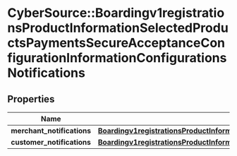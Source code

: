 # CyberSource::Boardingv1registrationsProductInformationSelectedProductsPaymentsSecureAcceptanceConfigurationInformationConfigurationsNotifications

## Properties
Name | Type | Description | Notes
------------ | ------------- | ------------- | -------------
**merchant_notifications** | [**Boardingv1registrationsProductInformationSelectedProductsPaymentsSecureAcceptanceConfigurationInformationConfigurationsNotificationsMerchantNotifications**](Boardingv1registrationsProductInformationSelectedProductsPaymentsSecureAcceptanceConfigurationInformationConfigurationsNotificationsMerchantNotifications.md) |  | [optional] 
**customer_notifications** | [**Boardingv1registrationsProductInformationSelectedProductsPaymentsSecureAcceptanceConfigurationInformationConfigurationsNotificationsCustomerNotifications**](Boardingv1registrationsProductInformationSelectedProductsPaymentsSecureAcceptanceConfigurationInformationConfigurationsNotificationsCustomerNotifications.md) |  | [optional] 



